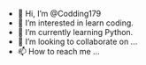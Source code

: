 - 👋 Hi, I’m @Codding179
- 👀 I’m interested in learn coding.
- 🌱 I’m currently learning Python.
- 💞️ I’m looking to collaborate on ...
- 📫 How to reach me ...

<!---
Codding179/Codding179 is a ✨ special ✨ repository because its `README.md` (this file) appears on your GitHub profile.
You can click the Preview link to take a look at your changes.
--->
